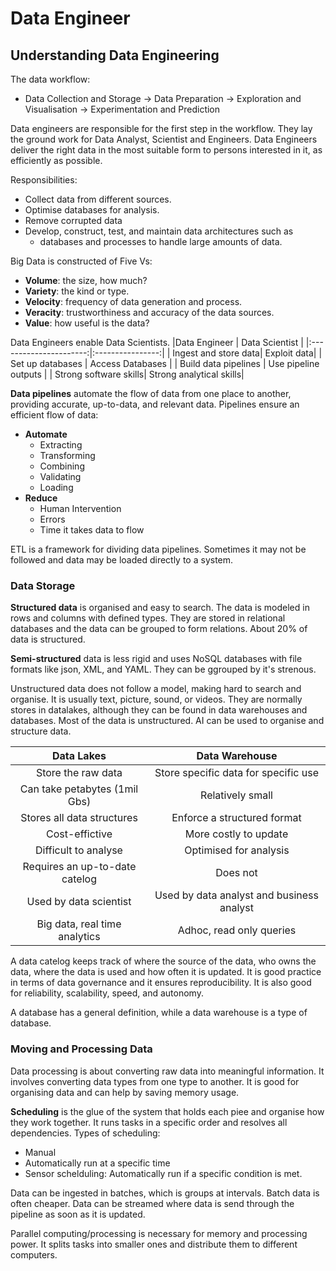 # Data Engineer

## Understanding Data Engineering
The data workflow:
- Data Collection and Storage -> Data Preparation -> Exploration and Visualisation -> Experimentation and Prediction

Data engineers are responsible for the first step in the workflow. They lay the ground work for Data Analyst, Scientist and Engineers. Data Engineers deliver the right data in the most suitable form to persons interested in it, as efficiently as possible.

Responsibilities:
- Collect data from different sources.
- Optimise databases for analysis.
- Remove corrupted data
- Develop, construct, test, and maintain data architectures such as
    - databases and processes to handle large amounts of data.

Big Data is constructed of Five Vs:
- **Volume**: the size, how much?
- **Variety**: the kind or type.
- **Velocity**: frequency of data generation and process.
- **Veracity**: trustworthiness and accuracy of the data sources.
- **Value**: how useful is the data?

Data Engineers enable Data Scientists.
|Data Engineer           | Data Scientist   |
|:----------------------:|:----------------:|
| Ingest and store data| Exploit data|
| Set up databases | Access Databases |
| Build data pipelines | Use pipeline outputs |
| Strong software skills| Strong analytical skills|

**Data pipelines** automate the flow of data from one place to another, providing accurate, up-to-data, and relevant data. Pipelines ensure an efficient flow of data:
- **Automate**
    - Extracting
    - Transforming
    - Combining
    - Validating
    - Loading
- **Reduce**
    - Human Intervention
    - Errors
    - Time it takes data to flow

ETL is a framework for dividing data pipelines. Sometimes it may not be followed and data may be loaded directly to a system.

### Data Storage
**Structured data** is organised and easy to search. The data is modeled in rows and columns with defined types. They are stored in relational databases and the data can be grouped to form relations. About 20% of data is structured.

**Semi-structured** data is less rigid and uses NoSQL databases with file formats like json, XML, and YAML. They can be ggrouped by it's strenous.

Unstructured data does not follow a model, making hard to search and organise. It is usually text, picture, sound, or videos. They are normally stores in datalakes, although they can be found in data warehouses and databases. Most of the data is unstructured. AI can be used to organise and structure data.

| Data Lakes           | Data Warehouse           |
|:--------------------:|:------------------------:|
| Store the raw data | Store specific data for specific use|
|Can take petabytes (1mil Gbs)| Relatively small |
|Stores all data structures| Enforce a structured format |
|Cost-effictive| More costly to update|
|Difficult to analyse| Optimised for analysis|
| Requires an up-to-date catelog| Does not |
|Used by data scientist| Used by data analyst and business analyst|
|Big data, real time analytics| Adhoc, read only queries|

A data catelog keeps track of where the source of the data, who owns the data, where the data is used and how often it is updated. It is good practice in terms of data governance and it ensures reproducibility. It is also good for reliability, scalability, speed, and autonomy.

A database has a general definition, while a data warehouse is a type of database.

### Moving and Processing Data
Data processing is about converting raw data into meaningful information. It involves converting data types from one type to another. It is good for organising data and can help by saving memory usage.

**Scheduling** is the glue of the system that holds each piee and organise how they work together. It runs tasks in a specific order and resolves all dependencies. Types of scheduling:
- Manual
- Automatically run at a specific time
- Sensor schelduling: Automatically run if a specific condition is met.

Data can be ingested in batches, which is groups at intervals. Batch data is often cheaper. Data can be streamed where data is send through the pipeline as soon as it is updated.

Parallel computing/processing is necessary for memory and processing power. It splits tasks into smaller ones and distribute them to different computers.